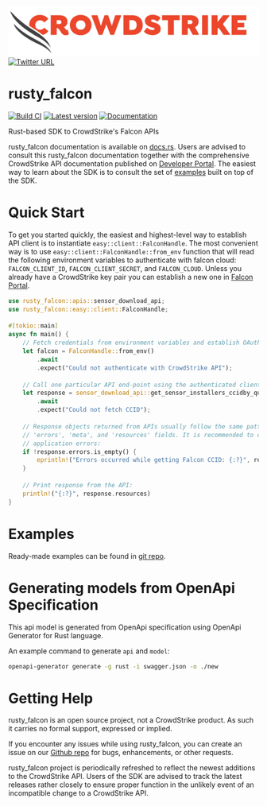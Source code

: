 ![CrowdStrike Falcon](https://raw.githubusercontent.com/CrowdStrike/falconpy/main/docs/asset/cs-logo.png) [![Twitter URL](https://img.shields.io/twitter/url?label=Follow%20%40CrowdStrike&style=social&url=https%3A%2F%2Ftwitter.com%2FCrowdStrike)](https://twitter.com/CrowdStrike)<br/>

# rusty_falcon

[![Build CI](https://github.com/CrowdStrike/rusty-falcon/actions/workflows/ci.yaml/badge.svg)](https://github.com/CrowdStrike/rusty-falcon/actions/workflows/ci.yaml)
[![Latest version](https://img.shields.io/crates/v/rusty_falcon.svg)](https://crates.io/crates/rusty_falcon)
[![Documentation](https://docs.rs/rusty_falcon/badge.svg)](https://docs.rs/rusty_falcon)

Rust-based SDK to CrowdStrike's Falcon APIs

rusty_falcon documentation is available on [docs.rs](https://docs.rs/rusty_falcon/latest/rusty_falcon/).
Users are advised to consult this rusty_falcon documentation together with the comprehensive CrowdStrike
API documentation published on [Developer Portal](https://developer.crowdstrike.com/crowdstrike/docs).
The easiest way to learn about the SDK is to consult the set of
[examples](https://github.com/CrowdStrike/rusty-falcon/tree/main/examples) built on top of the SDK.

# Quick Start

To get you started quickly, the easiest and highest-level way to establish API client is to instantiate
`easy::client::FalconHandle`. The most convenient way is to use `easy::client::FalconHandle::from_env`
function that will read the following environment variables to authenticate with falcon cloud:
`FALCON_CLIENT_ID`, `FALCON_CLIENT_SECRET`, and `FALCON_CLOUD`. Unless you already have a CrowdStrike key
pair you can establish a new one in [Falcon Portal](https://falcon.crowdstrike.com/support/api-clients-and-keys).

```rust
use rusty_falcon::apis::sensor_download_api;
use rusty_falcon::easy::client::FalconHandle;

#[tokio::main]
async fn main() {
    // Fetch credentials from environment variables and establish OAuth2 connection
    let falcon = FalconHandle::from_env()
        .await
        .expect("Could not authenticate with CrowdStrike API");

    // Call one particular API end-point using the authenticated client
    let response = sensor_download_api::get_sensor_installers_ccidby_query(&falcon.cfg)
        .await
        .expect("Could not fetch CCID");

    // Response objects returned from APIs usually follow the same pattern of having
    // 'errors', 'meta', and 'resources' fields. It is recommended to check for possible
    // application errors:
    if !response.errors.is_empty() {
        eprintln!("Errors occurred while getting Falcon CCID: {:?}", response.errors);
    }

    // Print response from the API:
    println!("{:?}", response.resources)
}
```

# Examples

Ready-made examples can be found in [git repo](https://github.com/CrowdStrike/rusty-falcon/tree/main/examples).

# Generating models from OpenApi Specification

This api model is generated from OpenApi specification using OpenApi Generator for Rust language.

An example command to generate `api` and `model`:

```bash
openapi-generator generate -g rust -i swagger.json -o ./new
```

# Getting Help

rusty_falcon is an open source project, not a CrowdStrike product. As such it carries no formal support,
expressed or implied.

If you encounter any issues while using rusty_falcon, you can create an issue on our
[Github repo](https://github.com/CrowdStrike/rusty-falcon) for bugs, enhancements, or other requests.

rusty_falcon project is periodically refreshed to reflect the newest additions to the CrowdStrike API. Users
of the SDK are advised to track the latest releases rather closely to ensure proper function in the unlikely
event of an incompatible change to a CrowdStrike API.
